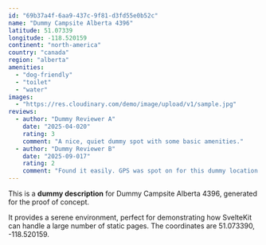 ```yaml
---
id: "69b37a4f-6aa9-437c-9f81-d3fd55e0b52c"
name: "Dummy Campsite Alberta 4396"
latitude: 51.07339
longitude: -118.520159
continent: "north-america"
country: "canada"
region: "alberta"
amenities:
  - "dog-friendly"
  - "toilet"
  - "water"
images:
  - "https://res.cloudinary.com/demo/image/upload/v1/sample.jpg"
reviews:
  - author: "Dummy Reviewer A"
    date: "2025-04-020"
    rating: 3
    comment: "A nice, quiet dummy spot with some basic amenities."
  - author: "Dummy Reviewer B"
    date: "2025-09-017"
    rating: 2
    comment: "Found it easily. GPS was spot on for this dummy location."
---
```


This is a **dummy description** for Dummy Campsite Alberta 4396, generated for the proof of concept.

It provides a serene environment, perfect for demonstrating how SvelteKit can handle a large number of static pages. The coordinates are 51.073390, -118.520159.
